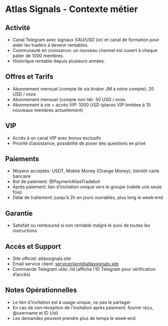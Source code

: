 # Atlas Signals - Contexte métier

## Activité
- Canal Telegram avec signaux XAU/USD (or) et canal de formation pour aider les traders à devenir rentables.
- Communauté en croissance: un nouveau channel est ouvert à chaque palier de 1000 membres.
- Historique rentable depuis plusieurs années.

## Offres et Tarifs
- Abonnement mensuel (compte lié via broker JM à notre compte): 20 USD / mois
- Abonnement mensuel (compte non lié): 50 USD / mois
- Abonnement à vie + accès VIP: 1000 USD (places VIP limitées à 10 nouveaux membres actuellement)

## VIP
- Accès à un canal VIP avec bonus exclusifs
- Priorité d’assistance, possibilité de poser des questions en privé

## Paiements
- Moyens acceptés: USDT, Mobile Money (Orange Money), bientôt carte bancaire
- Bot de paiement: @PaymentAtlasTradebot
- Après paiement: lien d’invitation unique vers le groupe (valide une seule fois)
- Délai de traitement: jusqu’à 2h en jours ouvrables, plus long le week‑end

## Garantie
- Satisfait ou remboursé si non rentable malgré le suivi de toutes les instructions

## Accès et Support
- Site officiel: atlassignals.site
- Email service client: serviceclient@atlassignals.site
- Commande Telegram utile: /id (affiche l’ID Telegram pour vérification d’accès)

## Notes Opérationnelles
- Le lien d’invitation est à usage unique, ne pas le partager
- En cas de non‑réception de l’invitation après paiement: fournir reçu, @username et ID (/id)
- Les demandes peuvent prendre plus de temps le week‑end 